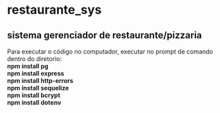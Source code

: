 # restaurante_sys
## sistema gerenciador de restaurante/pizzaria

Para executar o código no computador, executar no prompt de comando dentro do diretorio:
<br> 
**npm install pg**
<br>
**npm install express**
<br>
**npm install http-errors**
<br>
**npm install sequelize**
<br>
**npm install bcrypt**
<br>
**npm install dotenv**

